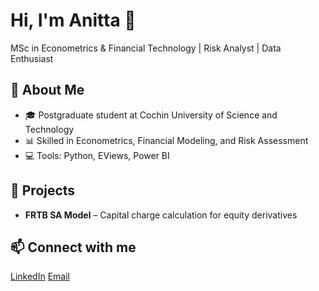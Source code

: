 
# Hi, I'm Anitta 👋  
MSc in Econometrics & Financial Technology | Risk Analyst | Data Enthusiast  

## 🔹 About Me
- 🎓 Postgraduate student at Cochin University of Science and Technology  
- 📊 Skilled in Econometrics, Financial Modeling, and Risk Assessment  
- 💻 Tools: Python, EViews, Power BI  

## 📌 Projects
- **FRTB SA Model** – Capital charge calculation for equity derivatives
  
## 📫 Connect with me
[LinkedIn](linkedin.com/in/anitta-varghese-) 
 [Email](anittavarghese3008@gmail.com)


